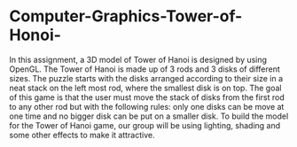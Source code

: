 # Computer-Graphics-Tower-of-Honoi-
In this assignment, a 3D model of Tower of Hanoi is designed by using OpenGL. The Tower of Hanoi is made up of 3 rods and 3 disks of different sizes. The puzzle starts with the disks arranged according to their size in a neat stack on the left most rod, where the smallest disk is on top. The goal of this game is that the user must move the stack of disks from the first rod to any other rod but with the following rules: only one disks can be move at one time and no bigger disk can be put on a smaller disk. To build the model for the Tower of Hanoi game, our group will be using lighting, shading and some other effects to make it attractive.
